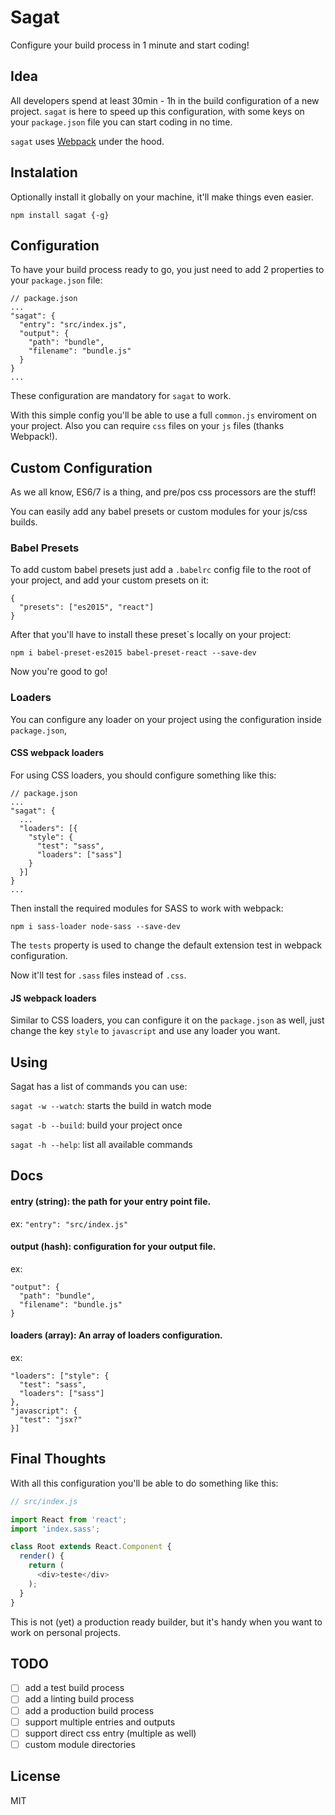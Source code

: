 # Sagat

Configure your build process in 1 minute and start coding!

## Idea

All developers spend at least 30min - 1h in the build configuration of a new project. `sagat` is here to speed up this configuration, with some keys on your `package.json` file you can start coding in no time.

`sagat` uses [Webpack](https://webpack.github.io/) under the hood.

## Instalation

Optionally install it globally on your machine, it'll make things even easier.

```
npm install sagat {-g}
```

## Configuration

To have your build process ready to go, you just need to add 2 properties to your `package.json` file:

```
// package.json
...
"sagat": {
  "entry": "src/index.js",
  "output": {
    "path": "bundle",
    "filename": "bundle.js"
  }
}
...
```

These configuration are mandatory for `sagat` to work.

With this simple config you'll be able to use a full `common.js` enviroment on your project. Also you can require `css` files on your `js` files (thanks Webpack!).

## Custom Configuration

As we all know, ES6/7 is a thing, and pre/pos css processors are the stuff!

You can easily add any babel presets or custom modules for your js/css builds.

### Babel Presets

To add custom babel presets just add a `.babelrc` config file to the root of your project, and add your custom presets on it:

```
{
  "presets": ["es2015", "react"]
}

```

After that you'll have to install these preset`s locally on your project:

```
npm i babel-preset-es2015 babel-preset-react --save-dev
```

Now you're good to go!

### Loaders

You can configure any loader on your project using the configuration inside `package.json`,

#### CSS webpack loaders

For using CSS loaders, you should configure something like this:

```
// package.json
...
"sagat": {
  ...
  "loaders": [{
    "style": {
      "test": "sass",
      "loaders": ["sass"]
    }
  }]
}
...
```

Then install the required modules for SASS to work with webpack:

```
npm i sass-loader node-sass --save-dev
```

The `tests` property is used to change the default extension test in webpack configuration.

Now it'll test for `.sass` files instead of `.css`.

#### JS webpack loaders

Similar to CSS loaders, you can configure it on the `package.json` as well, just change the key `style` to `javascript` and use any loader you want.

## Using

Sagat has a list of commands you can use:

`sagat -w --watch`: starts the build in watch mode

`sagat -b --build`: build your project once

`sagat -h --help`: list all available commands

## Docs

#### entry (string): the path for your entry point file.

ex: `"entry": "src/index.js"`

#### output (hash): configuration for your output file.

ex:

```
"output": {
  "path": "bundle",
  "filename": "bundle.js"
}
```

#### loaders (array): An array of loaders configuration.

ex:

```
"loaders": ["style": {
  "test": "sass",
  "loaders": ["sass"]
},
"javascript": {
  "test": "jsx?"
}]
```


## Final Thoughts

With all this configuration you'll be able to do something like this:

```javascript
// src/index.js

import React from 'react';
import 'index.sass';

class Root extends React.Component {
  render() {
    return (
      <div>teste</div>
    );
  }
}
```

This is not (yet) a production ready builder, but it's handy when you want to work on personal projects.

## TODO

- [ ] add a test build process
- [ ] add a linting build process
- [ ] add a production build process
- [ ] support multiple entries and outputs
- [ ] support direct css entry (multiple as well)
- [ ] custom module directories

## License

MIT
